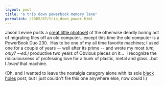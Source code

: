 ```yaml
---
layout: post
title: "a trip down powerbook memory lane"
permalink: /2005/07/trip_down_power.html
---
```


Jason Levine posts a [great little photoset](http://flickr.com/photos/queso/sets/592302/) of the otherwise deadly boring act of migrating files off an old computer...except this time the old computer is a PowerBook Duo 230.  Has to be one of my all time favorite machines; I used one for a couple of years -- well after its prime -- and wrote my most _(um, only? --ed.)_ productive two years of Obvious pieces on it...  I recognize the ridiculousness of professing love for a hunk of plastic, metal and glass...but I _loved_ that machine.

(Oh, and I wanted to leave the nostalgia category alone with its sole [black holes](http://sippey.typepad.com/filtered/nostalgia/index.html) post, but I just couldn't file this one anywhere else, now could I.)